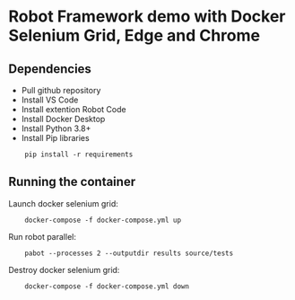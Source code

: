 # Robot Framework demo with Docker Selenium Grid, Edge and Chrome

## Dependencies
- Pull github repository
- Install VS Code
- Install extention Robot Code
- Install Docker Desktop
- Install Python 3.8+
- Install Pip libraries

```
    pip install -r requirements
```
## Running the container

Launch docker selenium grid:
```
    docker-compose -f docker-compose.yml up
```
Run robot parallel:
```
    pabot --processes 2 --outputdir results source/tests
```
Destroy docker selenium grid:
```
    docker-compose -f docker-compose.yml down
```
